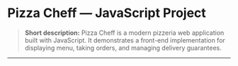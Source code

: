 # Pizza Cheff — JavaScript Project

> **Short description:** Pizza Cheff is a modern pizzeria web application built 
> with JavaScript. It demonstrates a front-end implementation for 
> displaying menu, taking orders, and managing delivery guarantees.

---

